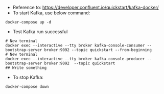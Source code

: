 * Reference to: https://developer.confluent.io/quickstart/kafka-docker/
* To start Kafka, use below command:

```shell
docker-compose up -d
```

* Test Kafka run successful

```shell
# New terminal
docker exec --interactive --tty broker kafka-console-consumer --bootstrap-server broker:9092 --topic quickstart --from-beginning
# New terminal
docker exec --interactive --tty broker kafka-console-producer --bootstrap-server broker:9092  --topic quickstart
## Write something
```

* To stop Kafka:

```shell
docker-compose down
```
